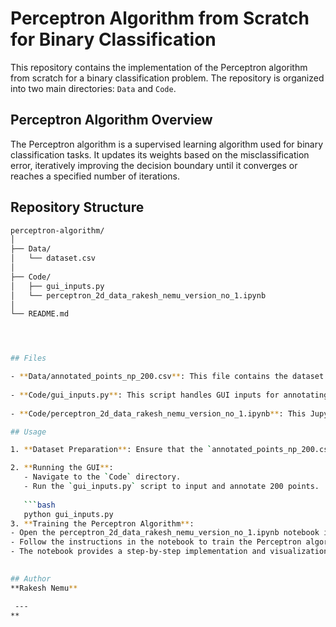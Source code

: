 # Perceptron Algorithm from Scratch for Binary Classification

This repository contains the implementation of the Perceptron algorithm from scratch for a binary classification problem. The repository is organized into two main directories: `Data` and `Code`.
## Perceptron Algorithm Overview
The Perceptron algorithm is a supervised learning algorithm used for binary classification tasks. It updates its weights based on the misclassification error, iteratively improving the decision boundary until it converges or reaches a specified number of iterations.
## Repository Structure

```bash
perceptron-algorithm/
│
├── Data/
│   └── dataset.csv
│
├── Code/
│   ├── gui_inputs.py
│   └── perceptron_2d_data_rakesh_nemu_version_no_1.ipynb
│
└── README.md




## Files

- **Data/annotated_points_np_200.csv**: This file contains the dataset used for  the Perceptron algorithm.
  
- **Code/gui_inputs.py**: This script handles GUI inputs for annotating points for the dataset.
  
- **Code/perceptron_2d_data_rakesh_nemu_version_no_1.ipynb**: This Jupyter notebook contains the implementation of the Perceptron algorithm from scratch.

## Usage

1. **Dataset Preparation**: Ensure that the `annotated_points_np_200.csv` file is placed in the `Data` directory.

2. **Running the GUI**:
   - Navigate to the `Code` directory.
   - Run the `gui_inputs.py` script to input and annotate 200 points.
   
   ```bash
   python gui_inputs.py
3. **Training the Perceptron Algorithm**:
- Open the perceptron_2d_data_rakesh_nemu_version_no_1.ipynb notebook in Jupyter.
- Follow the instructions in the notebook to train the Perceptron algorithm on the dataset.
- The notebook provides a step-by-step implementation and visualization of the algorithm.
   

## Author
**Rakesh Nemu**

 ---
**
